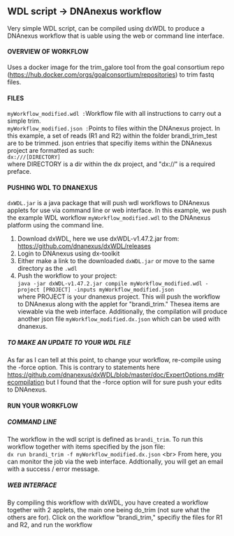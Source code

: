 ## WDL script -> DNAnexus workflow
Very simple WDL script, can be compiled using dxWDL to produce a DNAnexus workflow that is uable using the web or command line interface.

#### OVERVIEW OF WORKFLOW
Uses a docker image for the trim_galore tool from the goal consortium repo (https://hub.docker.com/orgs/goalconsortium/repositories) to trim fastq files.

#### FILES
``myWorkflow_modified.wdl :``Workflow file with all instructions to carry out a simple trim. <br/>
``myWorkflow_modified.json :``Points to files within the DNAnexus project. In this example, a set of reads (R1 and R2) within the folder brandi_trim_test are to be trimmed. json entries that specifiy items within the DNAnexus project are formatted as such: <br/>
``dx:///[DIRECTORY] ``<br/>
where DIRECTORY is a dir within the dx project, and "dx://" is a required preface.

#### PUSHING WDL TO DNANEXUS
``dxWDL.jar`` is a java package that will push wdl workflows to DNAnexus applets for use via command line or web interface. In this example, we push the example WDL workflow ``myWorkflow_modified.wdl`` to the DNAnexus platform using the command line. <br/>
1. Download dxWDL, here we use dxWDL-v1.47.2.jar from: https://github.com/dnanexus/dxWDL/releases <br/>
2. Login to DNAnexus using dx-toolkit <br/>
3. Either make a link to the downloaded ``dxWDL.jar`` or move to the same directory as the ``.wdl``
4. Push the workflow to your project: <br/>
``java -jar dxWDL-v1.47.2.jar compile myWorkflow_modified.wdl -project [PROJECT] -inputs myWorkflow_modified.json`` <br/>
where PROJECT is your dnanexus project. This will push the workflow to DNAnexus along with the applet for "brandi_trim." Thesea items are viewable via the web interface. Additionally, the compilation will produce another json file ``myWorkflow_modified.dx.json`` which can be used with dnanexus. 
##### TO MAKE AN UPDATE TO YOUR WDL FILE
As far as I can tell at this point, to change your workflow, re-compile using the -force option. This is contrary to statements here https://github.com/dnanexus/dxWDL/blob/master/doc/ExpertOptions.md#recompilation but I found that the -force option will for sure push your edits to DNAnexus.

#### RUN YOUR WORKFLOW
##### COMMAND LINE
The workflow in the wdl script is defined as ``brandi_trim``. To run this workflow together with items specified by the json file: <br/>
``dx run brandi_trim -f myWorkflow_modified.dx.json`` <br\>
From here, you can monitor the job via the web interface. Addtionally, you will get an email with a success / error message.

##### WEB INTERFACE
By compiling this workflow with dxWDL, you have created a workflow together with 2 applets, the main one being do_trim (not sure what the others are for). Click on the workflow "brandi_trim," specifiy the files for R1 and R2, and run the workflow
